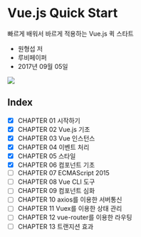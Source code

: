 # Vue.js Quick Start

빠르게 배워서 바르게 적용하는 Vue.js 퀵 스타트

* 원형섭 저 
* 루비페이퍼
* 2017년 09월 05일

<img src="http://image.yes24.com/goods/45091747/300x0"/>

## Index

- [x] CHAPTER 01 시작하기
- [x] CHAPTER 02 Vue.js 기초
- [x] CHAPTER 03 Vue 인스턴스
- [x] CHAPTER 04 이벤트 처리
- [x] CHAPTER 05 스타일
- [x] CHAPTER 06 컴포넌트 기초
- [ ] CHAPTER 07 ECMAScript 2015
- [ ] CHAPTER 08 Vue CLI 도구
- [ ] CHAPTER 09 컴포넌트 심화
- [ ] CHAPTER 10 axios를 이용한 서버통신
- [ ] CHAPTER 11 Vuex를 이용한 상태 관리
- [ ] CHAPTER 12 vue-router를 이용한 라우팅
- [ ] CHAPTER 13 트랜지션 효과
